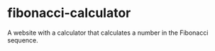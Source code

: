 # fibonacci-calculator
A website with a calculator that calculates a number in the Fibonacci sequence.
